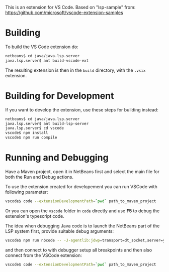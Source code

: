 <!--

    Licensed to the Apache Software Foundation (ASF) under one
    or more contributor license agreements.  See the NOTICE file
    distributed with this work for additional information
    regarding copyright ownership.  The ASF licenses this file
    to you under the Apache License, Version 2.0 (the
    "License"); you may not use this file except in compliance
    with the License.  You may obtain a copy of the License at

      http://www.apache.org/licenses/LICENSE-2.0

    Unless required by applicable law or agreed to in writing,
    software distributed under the License is distributed on an
    "AS IS" BASIS, WITHOUT WARRANTIES OR CONDITIONS OF ANY
    KIND, either express or implied.  See the License for the
    specific language governing permissions and limitations
    under the License.

-->

This is an extension for VS Code. Based on "lsp-sample" from:
https://github.com/microsoft/vscode-extension-samples

# Building

To build the VS Code extension do:

```bash
netbeans$ cd java/java.lsp.server
java.lsp.server$ ant build-vscode-ext
```

The resulting extension is then in the `build` directory, with the `.vsix` extension.

# Building for Development

If you want to develop the extension, use these steps for building instead:

```bash
netbeans$ cd java/java.lsp.server
java.lsp.server$ ant build-lsp-server
java.lsp.server$ cd vscode
vscode$ npm install
vscode$ npm run compile
```

# Running and Debugging

Have a Maven project, open it in NetBeans first and select the main file for both
the Run and Debug actions.

To use the extension created for developement you can run VSCode with
following parameter:

```bash
vscode$ code --extensionDevelopmentPath=`pwd` path_to_maven_project
```

Or you can open the `vscode` folder in `code` directly and use **F5** to
debug the extension's typescript code.

The idea when debugging Java code is to launch the NetBeans part of the LSP
system first, provide suitable debug arguments:

```bash
vscode$ npm run nbcode -- -J-agentlib:jdwp=transport=dt_socket,server=y,address=8000
```

and then connect to with debugger setup all breakpoints and then also connect
from the VSCode extension:

```bash
vscode$ code --extensionDevelopmentPath=`pwd` path_to_maven_project
```
